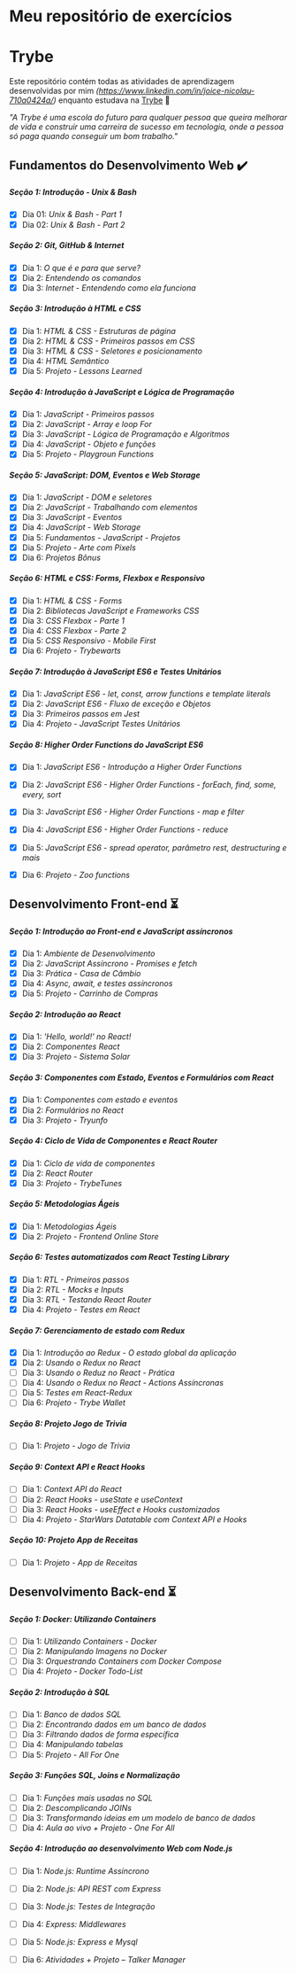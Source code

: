 # Meu repositório de exercícios

# Trybe

Este repositório contém todas as atividades de aprendizagem desenvolvidas por mim _(https://www.linkedin.com/in/joice-nicolau-710a0424a/)_ enquanto estudava na [Trybe](https://www.betrybe.com/) :rocket:

_"A Trybe é uma escola do futuro para qualquer pessoa que queira melhorar de vida e construir uma carreira de sucesso em tecnologia, onde a pessoa só paga quando conseguir um bom trabalho."_

## Fundamentos do Desenvolvimento Web :heavy_check_mark:

##### Seção 1: Introdução - Unix & Bash 
- [X] Dia 01: _Unix & Bash - Part 1_
- [X] Dia 02: _Unix & Bash - Part 2_

##### Seção 2: Git, GitHub & Internet
- [X] Dia 1: _O que é e para que serve?_
- [X] Dia 2: _Entendendo os comandos_
- [X] Dia 3: _Internet - Entendendo como ela funciona_

##### Seção 3: Introdução à HTML e CSS
- [X] Dia 1: _HTML & CSS - Estruturas de página_
- [X] Dia 2: _HTML & CSS - Primeiros passos em CSS_
- [X] Dia 3: _HTML & CSS - Seletores e posicionamento_
- [X] Dia 4: _HTML Semântico_
- [X] Dia 5: _Projeto - Lessons Learned_ 

##### Seção 4: Introdução à JavaScript e Lógica de Programação
- [X] Dia 1: _JavaScript - Primeiros passos_
- [X] Dia 2: _JavaScript - Array e loop For_
- [X] Dia 3: _JavaScript - Lógica de Programação e Algoritmos_
- [X] Dia 4: _JavaScript - Objeto e funções_
- [X] Dia 5: _Projeto - Playgroun Functions_

##### Seção 5: JavaScript: DOM, Eventos e Web Storage
- [X] Dia 1: _JavaScript - DOM e seletores_
- [X] Dia 2: _JavaScript - Trabalhando com elementos_
- [X] Dia 3: _JavaScript - Eventos_
- [X] Dia 4: _JavaScript - Web Storage_
- [X] Dia 5: _Fundamentos - JavaScript - Projetos_ 
- [X] Dia 5: _Projeto - Arte com Pixels_
- [X] Dia 6: _Projetos Bônus_

##### Seção 6: HTML e CSS: Forms, Flexbox e Responsivo
 - [X] Dia 1: _HTML & CSS - Forms_
- [X] Dia 2: _Bibliotecas JavaScript e Frameworks CSS_
- [X] Dia 3: _CSS Flexbox - Parte 1_
- [X] Dia 4: _CSS Flexbox - Parte 2_
- [X] Dia 5: _CSS Responsivo - Mobile First_
- [X] Dia 6: _Projeto - Trybewarts_

##### Seção 7: Introdução à JavaScript ES6 e Testes Unitários
- [X] Dia 1: _JavaScript ES6 - let, const, arrow functions e template literals_
- [X] Dia 2: _JavaScript ES6 - Fluxo de exceção e Objetos_
- [X] Dia 3: _Primeiros passos em Jest_
- [X] Dia 4: _Projeto - JavaScript Testes Unitários_
 
##### Seção 8: Higher Order Functions do JavaScript ES6
- [X] Dia 1: _JavaScript ES6 - Introdução a Higher Order Functions_
- [X] Dia 2: _JavaScript ES6 - Higher Order Functions - forEach, find, some, every, sort_ 
- [X] Dia 3: _JavaScript ES6 - Higher Order Functions - map e filter_
- [X] Dia 4: _JavaScript ES6 - Higher Order Functions - reduce_ 
- [X] Dia 5: _JavaScript ES6 - spread operator, parâmetro rest, destructuring e mais_
- [X] Dia 6: _Projeto - Zoo functions_
 
 
## Desenvolvimento Front-end :hourglass_flowing_sand:

##### Seção 1: Introdução ao Front-end e JavaScript assíncronos
- [X] Dia 1: _Ambiente de Desenvolvimento_
- [X] Dia 2: _JavaScript Assíncrono - Promises e fetch_
- [X] Dia 3: _Prática - Casa de Câmbio_
- [X] Dia 4: _Async, await, e testes assíncronos_
- [X] Dia 5: _Projeto - Carrinho de Compras_

##### Seção 2: Introdução ao React
- [X] Dia 1: _'Hello, world!' no React!_
- [X] Dia 2: _Componentes React_
- [X] Dia 3: _Projeto - Sistema Solar_  
 
##### Seção 3: Componentes com Estado, Eventos e Formulários com React
- [X] Dia 1: _Componentes com estado e eventos_
- [X] Dia 2: _Formulários no React_
- [X] Dia 3: _Projeto - Tryunfo_

##### Seção 4: Ciclo de Vida de Componentes e React Router
- [X] Dia 1: _Ciclo de vida de componentes_ 
- [X] Dia 2: _React Router_ 
- [X] Dia 3: _Projeto - TrybeTunes_
 
##### Seção 5: Metodologias Ágeis 
- [X] Dia 1: _Metodologias Ágeis_ 
- [X] Dia 2: _Projeto - Frontend Online Store_ 

##### Seção 6: Testes automatizados com React Testing Library
- [X] Dia 1: _RTL - Primeiros passos_ 
- [X] Dia 2: _RTL - Mocks e Inputs_ 
- [X] Dia 3: _RTL - Testando React Router_
- [X] Dia 4: _Projeto - Testes em React_
 
##### Seção 7: Gerenciamento de estado com Redux
- [X] Dia 1: _Introdução ao Redux - O estado global da aplicação_ 
- [X] Dia 2: _Usando o Redux no React_
- [ ] Dia 3: _Usando o Reduz no React - Prática_
- [ ] Dia 4: _Usando o Redux no React - Actions Assíncronas_
- [ ] Dia 5: _Testes em React-Redux_
- [ ] Dia 6: _Projeto - Trybe Wallet_
 
##### Seção 8: Projeto Jogo de Trivia
- [ ] Dia 1: _Projeto - Jogo de Trivia_
 
##### Seção 9: Context API e React Hooks
- [ ] Dia 1: _Context API do React_ 
- [ ] Dia 2: _React Hooks - useState e useContext_
- [ ] Dia 3: _React Hooks - useEffect e Hooks customizados_
- [ ] Dia 4: _Projeto - StarWars Datatable com Context API e Hooks_
 
##### Seção 10: Projeto App de Receitas
- [ ] Dia 1: _Projeto - App de Receitas_


## Desenvolvimento Back-end :hourglass_flowing_sand:

##### Seção 1: Docker: Utilizando Containers
- [ ] Dia 1: _Utilizando Containers - Docker_
- [ ] Dia 2: _Manipulando Imagens no Docker_
- [ ] Dia 3: _Orquestrando Containers com Docker Compose_
- [ ] Dia 4: _Projeto - Docker Todo-List_

##### Seção 2: Introdução à SQL
- [ ] Dia 1: _Banco de dados SQL_
- [ ] Dia 2: _Encontrando dados em um banco de dados_
- [ ] Dia 3: _Filtrando dados de forma específica_
- [ ] Dia 4: _Manipulando tabelas_
- [ ] Dia 5: _Projeto - All For One_
 
##### Seção 3: Funções SQL, Joins e Normalização
- [ ] Dia 1: _Funções mais usadas no SQL_
- [ ] Dia 2: _Descomplicando JOINs_ 
- [ ] Dia 3: _Transformando ideias em um modelo de banco de dados_
- [ ] Dia 4: _Aula ao vivo + Projeto - One For All_

##### Seção 4: Introdução ao desenvolvimento Web com Node.js
- [ ] Dia 1: _Node.js: Runtime Assíncrono_
- [ ] Dia 2: _Node.js: API REST com Express_ 
- [ ] Dia 3: _Node.js: Testes de Integração_
- [ ] Dia 4: _Express: Middlewares_
- [ ] Dia 5: _Node.js: Express e Mysql_
- [ ] Dia 6: _Atividades + Projeto – Talker Manager_

